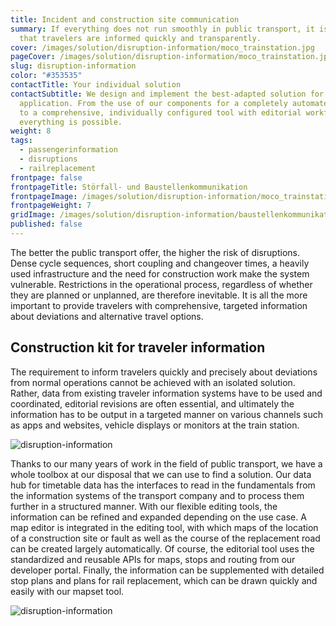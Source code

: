 ```yaml
---
title: Incident and construction site communication
summary: If everything does not run smoothly in public transport, it is crucial
  that travelers are informed quickly and transparently.
cover: /images/solution/disruption-information/moco_trainstation.jpg
pageCover: /images/solution/disruption-information/moco_trainstation.jpg
slug: disruption-information
color: "#353535"
contactTitle: Your individual solution
contactSubtitle: We design and implement the best-adapted solution for your
  application. From the use of our components for a completely automated system
  to a comprehensive, individually configured tool with editorial workflows,
  everything is possible.
weight: 8
tags:
  - passengerinformation
  - disruptions
  - railreplacement
frontpage: false
frontpageTitle: Störfall- und Baustellen­kommuni­kation
frontpageImage: /images/solution/disruption-information/moco_trainstation.jpg
frontpageWeight: 7
gridImage: /images/solution/disruption-information/baustellenkommunikation.png
published: false
---
```

The better the public transport offer, the higher the risk of disruptions. Dense cycle sequences, short coupling and changeover times, a heavily used infrastructure and the need for construction work make the system vulnerable. Restrictions in the operational process, regardless of whether they are planned or unplanned, are therefore inevitable. It is all the more important to provide travelers with comprehensive, targeted information about deviations and alternative travel options.

## Construction kit for traveler information

The requirement to inform travelers quickly and precisely about deviations from normal operations cannot be achieved with an isolated solution. Rather, data from existing traveler information systems have to be used and coordinated, editorial revisions are often essential, and ultimately the information has to be output in a targeted manner on various channels such as apps and websites, vehicle displays or monitors at the train station.

![disruption-information](/images/solution/disruption-information/moco-desktp.jpg "disruption-information")

Thanks to our many years of work in the field of public transport, we have a whole toolbox at our disposal that we can use to find a solution. Our data hub for timetable data has the interfaces to read in the fundamentals from the information systems of the transport company and to process them further in a structured manner. With our flexible editing tools, the information can be refined and expanded depending on the use case. A map editor is integrated in the editing tool, with which maps of the location of a construction site or fault as well as the course of the replacement road can be created largely automatically. Of course, the editorial tool uses the standardized and reusable APIs for maps, stops and routing from our developer portal. Finally, the information can be supplemented with detailed stop plans and plans for rail replacement, which can be drawn quickly and easily with our mapset tool.

![disruption-information](/images/solution/disruption-information/baustellenkommunikation_k.png "disruption-information")